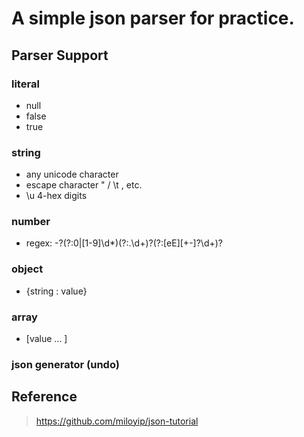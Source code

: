 # A simple json parser for practice.

## Parser Support

### literal
- null
- false
- true

### string
- any unicode character
- escape character \" \/ \t , etc.
- \u 4-hex digits

### number
- regex: -?(?:0|[1-9]\d*)(?:\.\d+)?(?:[eE][+-]?\d+)?

### object
- {string : value}

### array
- [value ... ]

### json generator (undo)

## Reference
> https://github.com/miloyip/json-tutorial

